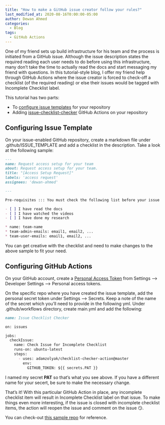 ```yaml
---
title: "How to make a GitHub issue creator follow your rules?"
last_modified_at: 2020-08-16T0:00:00-05:00
author: Dewan Ahmed
categories:
  - Blog
tags:
  - GitHub Actions
---
```


One of my friend sets up build infrastructure for his team and the process is initiated from a GitHub issue. Although the issue description states the required reading each user needs to do before using this infrastructure, many don’t take the time to actually read the docs and start messaging my friend with questions. In this tutorial-style blog, I offer my friend help through GitHub Actions where the issue creator is forced to check-off a checklist (of the required reading) or else their issues would be tagged with Incomplete Checklist label.

This tutorial has two parts:

- To [configure issue templates](https://docs.github.com/en/github/building-a-strong-community/configuring-issue-templates-for-your-repository) for your repository
- Adding [issue-checklist-checker](https://github.com/marketplace/actions/issue-checklist-checker) GitHub Actions on your repository

## Configuring Issue Template

On your issue-enabled GitHub repository, create a markdown file under .github/ISSUE_TEMPLATE and add a checklist in the description. Take a look at the following sample:

```markdown
---
name: Request access setup for your team
about: Request access setup for your team.
title: "[Access Setup Request]"
labels: 'access request'
assignees: 'dewan-ahmed'

---

Pre-requisites ::: You must check the following list before your issue gets addressed

- [ ] I have read the docs
- [ ] I have watched the videos
- [ ] I have done my research

* name: team-name
* team-admin-emails: email1, email2, ...
* team-user-emails: email1, email2, ...
```
You can get creative with the checklist and need to make changes to the above sample to fit your need.

## Configuring GitHub Actions

On your GitHub account, create a [Personal Access Token](https://docs.github.com/en/github/authenticating-to-github/creating-a-personal-access-token) from Settings –> Developer Settings –> Personal access tokens.

On the specific repo where you have created the issue template, add the personal secret token under Settings –> Secrets. Keep a note of the name of the secret which you’ll need to provide in the following yml. Under .github/workflows directory, create main.yml and add the following:

```markdown
name: Issue Checklist Checker

on: issues

jobs:
  checkIssue:
    name: Check Issue for Incomplete Checklist
    runs-on: ubuntu-latest
    steps:
      - uses: adamzolyak/checklist-checker-action@master
        env:
          GITHUB_TOKEN: ${{ secrets.PAT }}
```

I named my secret **PAT** so that’s what you see above. If you have a different name for your secert, be sure to make the necessary change.

That’s it! With this particular GitHub Action in place, any incomplete checklist item will result in Incomplete Checklist label on that issue. To make things even more interesting, if the issue is closed with incomplete checklist items, the action will reopen the issue and comment on the issue 😏.

You can check-out [this sample repo](https://github.com/dewan-ahmed/github-actions-issue-checker) for reference.

